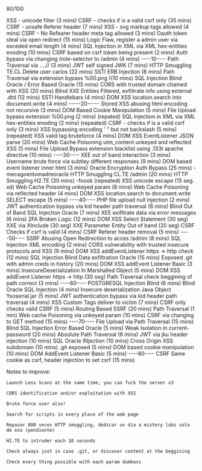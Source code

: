 80/100

XSS - unicode filter (3 mins)
CSRF - checks if is a valid csrf only (35 mins)
CSRF - unsafe Referer header (7 mins)
XSS - svg markup tags allowed (4 mins)
CSRF - No Refearer header meta tag allowed (3 mins)
Oauth token steal via open redirect (15 mins)
Logic Flaw, register a admin user via exceded email length (4 mins)
SQL Injection in XML via XML hex-entities enoding (10 mins)
CSRF based on csrf token being present (2 mins)
Auth bypass via changing /role-selector to /admin (4 mins)
----10----
Path Traversal via ....// (3 mins)
JWT self signed JWK (7 mins)
HTTP Smuggling TE.CL Delete user carlos (22 mins)
SSTI ERB Injection (8 mins)
Path Traversal via extension bypass %00.png )(10 mins)
SQL Injection Blind Oracle / Error Based Oracle (15 mins)
CORS with trusted domain chained with XSS (20 mins)
Blind XXE Entities Filtered, exfiltrate info using external .dtd (12 mins)
SSTI Handlebars (4 mins)
DOM XSS location.search into document.write (4 mins)
-----20-----
Stored XSS abusing html encoding not recursive (3 mins)
DOM Based Cookie Manipulation (5 mins)
File Upload bypass extension %00.png (2 mins)
(repated) SQL Injection in XML via XML hex-entities enoding (2 mins)
(repeated) CSRF - checks if is a valid csrf only (3 mins)
XSS bypassing encoding ' " but not backslash (5 mins)
(repeated) XSS valid tag bruteforce (4 mins)
DOM XSS EventListener JSON parse (20 mins)
Web Cache Poisoning utm_content unkeyed and reflected XSS (5 mins)
File Upload Bypass extension blacklist using .133t apache directive (10 mins)
----30----
XEE out of band interaction (3 mins)
Username brute force via subtley different responses (9 mins)
DOM based event listener inner html (3 mins)
Oracle Encryption Auth Bypass (25 mins) - mecagoentumadreoracle
HTTP Smuggling CL.TE /admin (20 mins)
HTTP Smuggling H2.TE  (30 mins) -foook
(repeated) XSS unicode escape (15 seg. xd)
Web Cache Poisoning unkeyed param (8 mins)
Web Cache Poisoning via reflected header (4 mins)
DOM XSS location.search to document.write SELECT escape (5 mins)
----40----
PHP file upload null injection (2 mins)
JWT authentication bypass via kid header  path traversal (8 mins)
Blind Out of Band SQL Injection Oracle (7 mins)
XEE exifltrate data via error messages (6 mins)
2FA Broken Logic (12 mins)
DOM XSS Select Statement (30 seg)
XXE via XInclude (30 seg)
XXE Parameter Entity Out of band (20 seg)
CSRF Checks if csrf is valid (4 mins)
CSRF Referer header removal (5 mins)
----50----
SSRF Abusing Open Redirection to acces /admin (8 mins)
SQL Injection XML encoding (2 mins)
CORS vulnerability with trusted insecure protocols and XSS (9 mins)
DOM XSS addEventListener https -> http check (12 mins)
SQL Injection Blind Data exfiltration Oracle (15 mins)
Exposed .git with admin creds in history (20 mins)
DOM XSS addEvent Listener Basic (3 mins)
InsecureDeserialization In Marshalled Object (5 mins)
DOM XSS addEvent Listener https -> http (30 seg)
Path Traversal check beggining of path correct (3 mins)
----60----
POSTGRESQL Injection Blind (6 mins)
Blind Oracle SQL Injection (4 mins)
Insecure deserialization Java Object Ysoserial.jar (5 mins)
JWT authentication bypass via kid header  path traversal (4 mins)
XSS Custom Tags deliver to victim (7 mins)
CSRF only checks valid CSRF (5 mins)
Routing Based SSRF (20 mins)
Path Traversal (1 min)
Web cache Poisoning via unkeyed param (10 mins)
CSRF via changing to GET method (15 mins)
----70----
File Upload via Path Traversal (15 mins)
Blind SQL Injection Error Based Oracle (5 mins)
Weak Isolation in current-password (20 mins)
Absolute Path Traversal (6 mins)
JWT via jku header injection (10 mins)
SQL Oracle INjection (10 mins)
Cross Origin XSS subdomain (10 mins)
.git exposed (5 mins)
DOM based cookie manipulation (10 mins)
DOM AddEvent Listener Basic (5 mins)
----80----
CSRF Same cookie as csrf, header injection to set csrf (15 mins)



Notes to improve:
```
Launch Less Scans at the same time, you can fuck the server x3

CORS identification and/or exploitation with XSS

Brute force user also!

Search for scripts in every place of the web page

Repasar 800 veces HTTP smuggling, dedicar un dia a mistery labs solo de eso (pendiente)

H2.TE to intruder each 10 seconds

Check always just in case .git, or discover content at the beggining

Check every thing possible with each param dumbass


```


